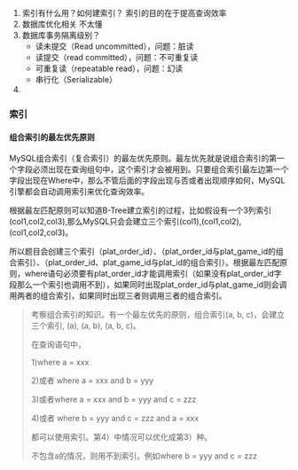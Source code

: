 1. 索引有什么用？如何建索引？
   索引的目的在于提高查询效率
2. 数据库优化相关
   不太懂
3. 数据库事务隔离级别？
   * 读未提交（Read uncommitted），问题：脏读
   * 读提交（read committed），问题：不可重复读
   * 可重复读（repeatable read），问题：幻读
   * 串行化（Serializable）
4. ​



### 索引

#### 组合索引的最左优先原则

MySQL组合索引（复合索引）的最左优先原则。最左优先就是说组合索引的第一个字段必须出现在查询组句中，这个索引才会被用到。只要组合索引最左边第一个字段出现在Where中，那么不管后面的字段出现与否或者出现顺序如何，MySQL引擎都会自动调用索引来优化查询效率。 

根据最左匹配原则可以知道B-Tree建立索引的过程，比如假设有一个3列索引(col1,col2,col3),那么MySQL只会会建立三个索引(col1),(col1,col2),(col1,col2,col3)。 

所以题目会创建三个索引（plat_order_id）、（plat_order_id与plat_game_id的组合索引）、（plat_order_id、plat_game_id与plat_id的组合索引）。根据最左匹配原则，where语句必须要有plat_order_id才能调用索引（如果没有plat_order_id字段那么一个索引也调用不到），如果同时出现plat_order_id与plat_game_id则会调用两者的组合索引，如果同时出现三者则调用三者的组合索引。 

> 考察组合索引的知识。有一个最左优先的原则，组合索引(a, b, c)，会建立三个索引, (a), (a, b), (a, b, c)。 
>
>   在查询语句中， 
>
>   1)where a = xxx  
>
>   2)或者 where a = xxx and b = yyy 
>
>   3)或者where a = xxx and b = yyy and c = zzz 
>
>   4)或者 where b = yyy and c = zzz and a = xxx 
>
>   都可以使用索引。第4）中情况可以优化成第3）种。 
>
>   不包含a的情况，则用不到索引。例如where b = yyy and c = zzz
